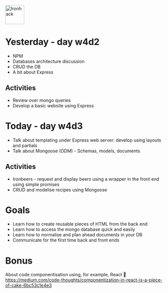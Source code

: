 <img src="https://raw.githubusercontent.com/webmad1019-1/w1d3-advanced-selectors-positioning-full-layout/master/img/ironhack.svg?sanitize=true" alt="Ironhack" width="60"/>

# Yesterday - day w4d2

- NPM
- Databases architecture discussion
- CRUD the DB
- A bit about Express

## Activities

- Review over mongo queries
- Develop a basic website using Express

# Today - day w4d3

- Talk about templating under Express web server: develop using layouts and partials
- Talk about Mongoose (ODM) - Schemas, models, documents

## Activities

- Ironbeers - request and display beers using a wrapper in the front end using simple promises
- CRUD and modelise recipes using Mongoose

# Goals

- Learn how to create reusable pieces of HTML from the back end
- Learn how to access the mongo database quick and easily
- Learn how to normalise and plan ahead documents in your DB
- Communicate for the first time back and front ends

# Bonus

About code componentisation using, for example, React 🤠
https://medium.com/code-thoughts/componentization-in-react-is-a-piece-of-cake-6bc53c1e4e3
